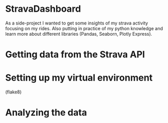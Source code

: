 # StravaDashboard

As a side-project I wanted to get some insights of my strava activity focusing on my rides. Also putting in practice of my python knowledge and learn more about different libraries (Pandas, Seaborn, Plotly Express).

# Getting data from the Strava API

# Setting up my virtual environment
(flake8)

# Analyzing the data
